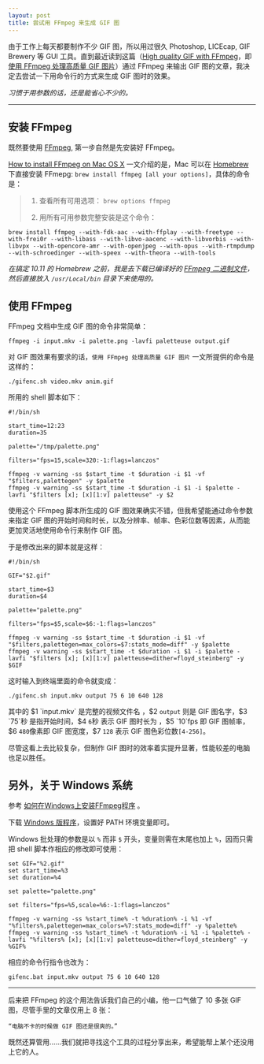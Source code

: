 ```yaml
---
layout: post
title: 尝试用 FFmpeg 来生成 GIF 图
---
```

由于工作上每天都要制作不少 GIF 图，所以用过很久 Photoshop, LICEcap, GIF Brewery 等 GUI 工具。直到最近读到这篇（[High quality GIF with FFmpeg](http://blog.pkh.me/p/21-high-quality-gif-with-ffmpeg.html)，即 [使用 FFmpeg 处理高质量 GIF 图片](http://www.oschina.net/translate/high-quality-gif-with-ffmpeg)）通过 FFmpeg 来输出 GIF 图的文章，我决定去尝试一下用命令行的方式来生成 GIF 图时的效果。

*习惯于用参数的话，还是能省心不少的。*

***

## 安装 FFmpeg

既然要使用 [FFmpeg](http://ffmpeg.org), 第一步自然是先安装好 FFmpeg。

[How to install FFmpeg on Mac OS X](http://www.renevolution.com/how-to-install-ffmpeg-on-mac-os-x/) 一文介绍的是，Mac 可以在 [Homebrew](http://mxcl.github.com/homebrew/) 下直接安装 FFmepg: `brew install ffmpeg [all your options]`，具体的命令是：

> 1. 查看所有可用选项： `brew options ffmpeg`
>
> 2. 用所有可用参数完整安装是这个命令：
<pre><code>brew install ffmpeg --with-fdk-aac --with-ffplay --with-freetype --with-frei0r --with-libass --with-libvo-aacenc --with-libvorbis --with-libvpx --with-opencore-amr --with-openjpeg --with-opus --with-rtmpdump --with-schroedinger --with-speex --with-theora --with-tools</code></pre>

*在搞定 10.11 的 Homebrew 之前，我是去下载已编译好的 [FFmpeg 二进制文件](http://evermeet.cx/ffmpeg/)，然后直接放入 `/usr/Local/bin` 目录下来使用的。*

## 使用 FFmpeg

FFmpeg 文档中生成 GIF 图的命令非常简单：

`ffmpeg -i input.mkv -i palette.png -lavfi paletteuse output.gif `

对 GIF 图效果有要求的话，`使用 FFmpeg 处理高质量 GIF 图片` 一文所提供的命令是这样的：

`./gifenc.sh video.mkv anim.gif`

所用的 shell 脚本如下：

<pre><code>#!/bin/sh

start_time=12:23
duration=35

palette="/tmp/palette.png"

filters="fps=15,scale=320:-1:flags=lanczos"

ffmpeg -v warning -ss $start_time -t $duration -i $1 -vf "$filters,palettegen" -y $palette
ffmpeg -v warning -ss $start_time -t $duration -i $1 -i $palette -lavfi "$filters [x]; [x][1:v] paletteuse" -y $2
</code></pre>

使用这个 FFmpeg 脚本所生成的 GIF 图效果确实不错，但我希望能通过命令参数来指定 GIF 图的开始时间和时长，以及分辨率、帧率、色彩位数等因素，从而能更加灵活地使用命令行来制作 GIF 图。

于是修改出来的脚本就是这样：

<pre><code>#!/bin/sh

GIF="$2.gif"

start_time=$3
duration=$4

palette="palette.png"

filters="fps=$5,scale=$6:-1:flags=lanczos"

ffmpeg -v warning -ss $start_time -t $duration -i $1 -vf "$filters,palettegen=max_colors=$7:stats_mode=diff" -y $palette
ffmpeg -v warning -ss $start_time -t $duration -i $1 -i $palette -lavfi "$filters [x]; [x][1:v] paletteuse=dither=floyd_steinberg" -y $GIF
</code></pre>

这时输入到终端里面的命令就变成：

`./gifenc.sh input.mkv output 75 6 10 640 128 `

其中的 $1 `input.mkv` 是完整的视频文件名 ，$2 `output` 则是 GIF 图名字，$3 `75`秒 是指开始时间，$4 `6`秒 表示 GIF 图时长为 ，$5  `10`fps 即 GIF 图帧率，$6 `480`像素即 GIF 图宽度，$7 `128` 表示 GIF 图色彩位数`[4-256]`。

尽管这看上去比较复杂，但制作 GIF 图时的效率着实提升显著，性能较差的电脑也足以胜任。

## 另外，关于 Windows 系统

参考 [如何在Windows上安装FFmpeg程序](http://zh.wikihow.com/在Windows上安装FFmpeg程序) 。

下载 [Windows 版程序](http://ffmpeg.zeranoe.com/builds/)，设置好 PATH 环境变量即可。

Windows 批处理的参数是以 `%` 而非 `$` 开头，变量则需在末尾也加上 `%`，因而只需把 shell 脚本作相应的修改即可使用：

<pre><code>set GIF="%2.gif"
set start_time=%3
set duration=%4

set palette="palette.png"

set filters="fps=%5,scale=%6:-1:flags=lanczos"

ffmpeg -v warning -ss %start_time% -t %duration% -i %1 -vf "%filters%,palettegen=max_colors=%7:stats_mode=diff" -y %palette%
ffmpeg -v warning -ss %start_time% -t %duration% -i %1 -i %palette% -lavfi "%filters% [x]; [x][1:v] paletteuse=dither=floyd_steinberg" -y %GIF%
</code></pre>

相应的命令行指令也改为：

`gifenc.bat input.mkv output 75 6 10 640 128 `

***

后来把 FFmpeg 的这个用法告诉我们自己的小编，他一口气做了 10 多张 GIF 图，尽管手里的文章仅用上 8 张：

`“电脑不卡的时候做 GIF 图还是很爽的。”`

既然还算管用……我们就把寻找这个工具的过程分享出来，希望能帮上某个还没用上它的人。